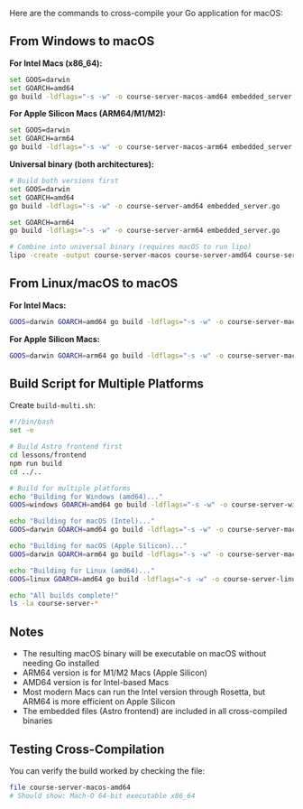 Here are the commands to cross-compile your Go application for macOS:

## From Windows to macOS

**For Intel Macs (x86_64):**
```bash
set GOOS=darwin
set GOARCH=amd64
go build -ldflags="-s -w" -o course-server-macos-amd64 embedded_server.go
```

**For Apple Silicon Macs (ARM64/M1/M2):**
```bash
set GOOS=darwin
set GOARCH=arm64
go build -ldflags="-s -w" -o course-server-macos-arm64 embedded_server.go
```

**Universal binary (both architectures):**
```bash
# Build both versions first
set GOOS=darwin
set GOARCH=amd64
go build -ldflags="-s -w" -o course-server-amd64 embedded_server.go

set GOARCH=arm64
go build -ldflags="-s -w" -o course-server-arm64 embedded_server.go

# Combine into universal binary (requires macOS to run lipo)
lipo -create -output course-server-macos course-server-amd64 course-server-arm64
```

## From Linux/macOS to macOS

**For Intel Macs:**
```bash
GOOS=darwin GOARCH=amd64 go build -ldflags="-s -w" -o course-server-macos-amd64 embedded_server.go
```

**For Apple Silicon Macs:**
```bash
GOOS=darwin GOARCH=arm64 go build -ldflags="-s -w" -o course-server-macos-arm64 embedded_server.go
```

## Build Script for Multiple Platforms

Create `build-multi.sh`:
```bash
#!/bin/bash
set -e

# Build Astro frontend first
cd lessons/frontend
npm run build
cd ../..

# Build for multiple platforms
echo "Building for Windows (amd64)..."
GOOS=windows GOARCH=amd64 go build -ldflags="-s -w" -o course-server-windows-amd64.exe embedded_server.go

echo "Building for macOS (Intel)..."
GOOS=darwin GOARCH=amd64 go build -ldflags="-s -w" -o course-server-macos-amd64 embedded_server.go

echo "Building for macOS (Apple Silicon)..."
GOOS=darwin GOARCH=arm64 go build -ldflags="-s -w" -o course-server-macos-arm64 embedded_server.go

echo "Building for Linux (amd64)..."
GOOS=linux GOARCH=amd64 go build -ldflags="-s -w" -o course-server-linux-amd64 embedded_server.go

echo "All builds complete!"
ls -la course-server-*
```

## Notes

- The resulting macOS binary will be executable on macOS without needing Go installed
- ARM64 version is for M1/M2 Macs (Apple Silicon)
- AMD64 version is for Intel-based Macs
- Most modern Macs can run the Intel version through Rosetta, but ARM64 is more efficient on Apple Silicon
- The embedded files (Astro frontend) are included in all cross-compiled binaries

## Testing Cross-Compilation

You can verify the build worked by checking the file:
```bash
file course-server-macos-amd64
# Should show: Mach-O 64-bit executable x86_64
```